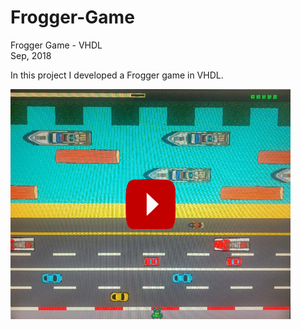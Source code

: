 # Frogger-Game
Frogger Game - VHDL<br/>
Sep, 2018

In this project I developed a Frogger game in VHDL. <br/>



[![Watch the video](images/Frogger_play.png)](https://youtu.be/YOs4VsnLfNM)

